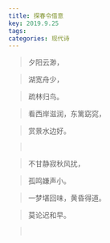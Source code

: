 ```yaml
---
title: 探春令借意
key: 2019.9.25
tags: 
categories: 现代诗
---
```


<blockquote class="blockquote-center">夕阳云渺，
</blockquote>
<blockquote class="blockquote-center">湖宽舟少，
</blockquote>
<blockquote class="blockquote-center">疏林归鸟。
</blockquote>
<blockquote class="blockquote-center">看西岸滋润，东篱窈窕，
</blockquote>
<blockquote class="blockquote-center">赏景水边好。
</blockquote>
<blockquote class="blockquote-center"></br>
</blockquote>
<blockquote class="blockquote-center">不甘静寂秋风扰，
</blockquote>
<blockquote class="blockquote-center">孤鸣嫌声小。
</blockquote>
<blockquote class="blockquote-center">一梦堪回味，黄昏得道。
</blockquote>
<blockquote class="blockquote-center">莫论迟和早。
</blockquote>
<blockquote class="blockquote-center"></br>
</blockquote>
